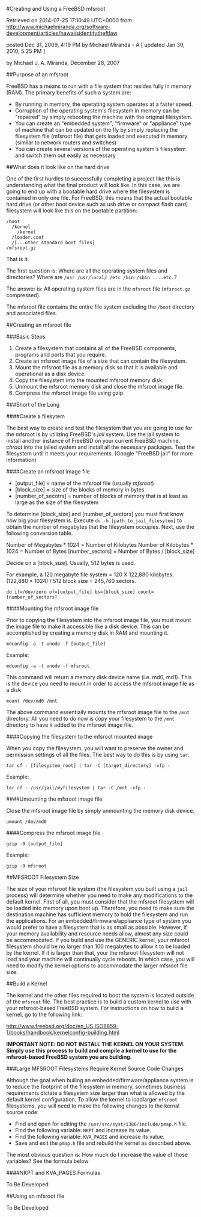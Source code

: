 #Creating and Using a FreeBSD mfsroot

Retrieved on 2014-07-25 17:10:49 UTC+0000 from http://www.michaelmiranda.org/software-development/articles/hawaiisidentitytheftlaw

posted Dec 31, 2009, 4:19 PM by Michael Miranda - A [ updated Jan 30, 2010, 5:25 PM ]

by Michael J. A. Miranda, December 28, 2007

##Purpose of an mfsroot

FreeBSD has a means to run with a file system that resides fully in memory (RAM). The primary benefits of such a system are:

- By running in memory, the operating system operates at a faster speed.
- Corruption of the operating system's filesystem in memory can be "repaired" by simply rebooting the machine with the original filesystem.
- You can create an "embedded system", "firmware" or "appliance" type of machine that can be updated on the fly by simply replacing the filesystem file (mfsroot file) that gets loaded and executed in memory (similar to network routers and switches)
- You can create several versions of the operating system's filesystem and switch them out easily as necessary

##What does it look like on the hard drive

One of the first hurdles to successfully completing a project like this is understanding what the final product will look like. In this case, we are going to end up with a bootable hard drive where the filesystem is contained in only one file. For FreeBSD, this means that the actual bootable hard drive (or other boot device such as usb drive or compact flash card) filesystem will look like this on the bootable partition:

```
/boot
  /kernel
    /kernel
  /loader.conf
  /[...other standard boot files]
/mfsroot.gz
```

That is it.

The first question is: Where are all the operating system files and directories? Where are `/usr /usr/local/ /etc /bin /sbin ....etc.`?

The answer is: All operating system files are in the `mfsroot` file (`mfsroot.gz` compressed).

The mfsroot file contains the entire file system excluding the `/boot` directory and associated files.

##Creating an mfsroot file

###Basic Steps

1. Create a filesystem that contains all of the FreeBSD components, programs and ports that you require.
2. Create an mfsroot image file of a size that can contain the filesystem.
3. Mount the mfsroot file as a memory disk so that it is available and operational as a disk device.
4. Copy the filesystem into the mounted mfsroot memory disk.
5. Unmount the mfsroot memory disk and close the mfsroot image file.
6. Compress the mfsroot image file using gzip.

###Short of the Long

####Create a filesytem

The best way to create and test the filesystem that you are going to use for the mfsroot is by utilizing FreeBSD's *jail* system. Use the jail system to install another instance of FreeBSD on your current FreeBSD machine. *chroot* into the jailed system and install all the necessary packages. Test the filesystem until it meets your requirements. (Google "FreeBSD jail" for more information)

####Create an mfsroot image file

- [output_file] = name of the mfsroot file (usually *mfsroot*)
- [block_size] = size of the blocks of memory in bytes
- [number_of_secotrs] = number of blocks of memory that is at least as large as the size of the filesystem

To determine [block_size] and [number_of_sectors] you must first know how big your filesystem is. Execute `du -h [path_to_jail_filesytem]` to obtain the number of megabytes that the filesystem occupies. Next, use the following conversion table.

Number of Megabytes * 1024 = Number of Kilobytes
Number of Kilobytes * 1024 = Number of Bytes
[number_sectors] = Number of Bytes / [block_size]

Decide on a [block_size]. Usually, 512 bytes is used.

For example, a 120 megabyte file system = 120 X 122,880 kilobytes. (122,880 * 1024) / 512 block size = 245,760 sectors.

```
dd if=/dev/zero of=[output_file] bs=[block_size] count=[number_of_sectors]
```

####Mounting the mfsroot image file

Prior to copying the filesystem into the mfsroot image file, you must mount the image file to make it accessible like a disk device. This can be accomplished by creating a memory disk in RAM and mounting it.

```
mdconfig -a -t vnode -f [output_file]
```

Example:

```
mdconfig -a -t vnode -f mfsroot
```

This command will return a memory disk device name (i.e. md0, md1). This is the device you need to mount in order to access the mfsroot image file as a disk

```
mount /dev/md0 /mnt
```

The above command essentially mounts the mfsroot image file to the `/mnt` directory. All you need to do now is copy your filesystem to the `/mnt` directory to have it added to the mfsroot image file.

####Copying the filesystem to the mfsroot mounted image

When you copy the filesystem, you will want to preserve the owner and permission settings of all the files. The best way to do this is by using `tar`.

```
tar cf - [filesystem_root] | tar -C [target_directory] -xfp -
```

Example:

```
tar cf - /usr/jail/myfilesystem | tar -C /mnt -xfp -
```

####Umounting the mfsroot image file

Close the mfsroot image file by simply unmounting the memory disk device.

```
umount /dev/md0
```

####Compress the mfsroot image file

```
gzip -9 [output_file]
```

Example:

```
gzip -9 mfsroot
```

##MFSROOT Filesystem Size

The size of your mfsroot file system (the filesystem you built using a `jail` process) will determine whether you need to make any modifications to the default kernel. First of all, you must consider that the mfsroot filesystem will be loaded into memory upon boot up. Therefore, you need to make sure the destination machine has sufficient memory to hold the filesystem and run the applications. For an embedded/firmware/appliance type of system you would prefer to have a filesystem that is as small as possible. However, if your memory availability and resource needs allow, almost any size could be accommodated. If you build and use the GENERIC kernel, your mfsroot filesystem should be no larger than 100 megabytes to allow it to be loaded by the kernel. If it is larger than that, your the mfsroot filesystem will not load and your machine will continually cycle reboots. In which case, you will need to modify the kernel options to accommodate the larger mfsroot file size.

##Build a Kernel

The kernel and the other files required to boot the system is located outside of the `mfsroot` file. The best practice is to build a custom kernel to use with your mfsroot-based FreeBSD system. For instructions on how to build a kernel, go to the following link:

http://www.freebsd.org/doc/en_US.ISO8859-1/books/handbook/kernelconfig-building.html

**IMPORTANT NOTE: DO NOT INSTALL THE KERNEL ON YOUR SYSTEM. Simply use this process to build and compile a kernel to use for the mfsroot-based FreeBSD system you are building.**

###Large MFSROOT Filesystems Require Kernel Source Code Changes

Although the goal when builing an embedded/firmware/appliance system is to reduce the footprint of the filesystem in memory, sometimes business requirements dictate a filesystem size larger than what is allowed by the default kernel configuration. To allow the kernel to loadlarger `mfsroot` filesystems, you will need to make the following changes to the kernal source code:

- Find and open for editing the `/usr/src/syst/i386/include/pmap.h` file.
- Find the following variable: `NKPT` and increase its value.
- Find the following variable: `KVA_PAGES` and increase its value.
- Save and exit the `pmap.h` file and rebuild the kernel as described above.

The most obvious question is: How much do I increase the value of those variables? See the formula below

####NKPT and KVA_PAGES Formulas

To Be Developed

##Using an mfsroot file

To Be Developed
